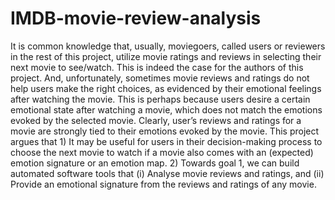 # IMDB-movie-review-analysis
It is common knowledge that, usually, moviegoers, called users or reviewers in the rest of this project, utilize movie ratings and reviews in selecting their next movie to see/watch. This is indeed the case for the authors of this project. And, unfortunately, sometimes movie reviews and ratings do not help users make the right choices, as evidenced by their emotional feelings after watching the movie. This is perhaps because users desire a certain emotional state after watching a movie, which does not match the emotions evoked by the selected movie. Clearly, user’s reviews and ratings for a movie are strongly tied to their emotions evoked by the movie. This project argues that 1) It may be useful for users in their decision-making process to choose the next movie to watch if a movie also comes with an (expected) emotion signature or an emotion map. 2) Towards goal 1, we can build automated software tools that (i) Analyse movie reviews and ratings, and (ii) Provide an emotional signature from the reviews and ratings of any movie.

